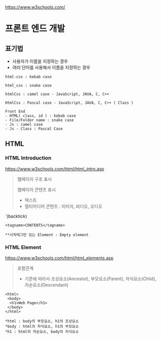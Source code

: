 https://www.w3schools.com/

# 프론트 엔드 개발

## 표기법
- 사용자가 이름을 지정하는 경우
- 여러 단어를 사용해서 이름을 지정하는 경우

```
html-css : kebab case

html_css : snake case

htmlCss : camel case - JavaScript, JAVA, C, C++

HtmlCss : Pascal case - JavaScript, JAVA, C, C++ ( Class )

Front End
- HTML( class, id ) : kebab case
- File/Folder name : snake case
- Js : camel case
- Js - Class : Pascal Case
```

## HTML

### HTML Introduction
https://www.w3schools.com/html/html_intro.asp

> 웹페이지 구조 표시
> 
> 웹페이지 콘텐츠 표시
> - 텍스트
> - 멀티미디어 콘텐츠 : 이미지, 비디오, 오디오

`(backtick)

```
<tagname>CONTENTS</tagname>

**시작태그만 있는 Element : Empty element
```

### HTML Element
https://www.w3schools.com/html/html_elements.asp

> 포함관계
> - 기준에 따라서 조상요소(Ancestot), 부모요소(Parent), 자식요소(Child), 자손요소(Descendant)

```
<html>
 <body>
  <h1>Web Page</h1>
 </body>
</html>

*html : body의 부모요소, h1의 조상요소
*body : html의 자식요소, h1의 부모요소
*h1 : html의 자손요소, body의 자식요소
